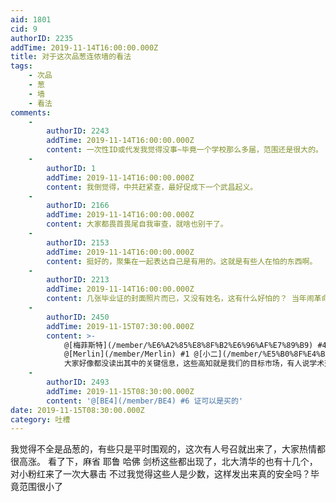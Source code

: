 ```yaml
---
aid: 1801
cid: 9
authorID: 2235
addTime: 2019-11-14T16:00:00.000Z
title: 对于这次品葱连侬墙的看法
tags:
    - 次品
    - 葱
    - 墙
    - 看法
comments:
    -
        authorID: 2243
        addTime: 2019-11-14T16:00:00.000Z
        content: 一次性ID或代发我觉得没事~毕竟一个学校那么多届，范围还是很大的。
    -
        authorID: 1
        addTime: 2019-11-14T16:00:00.000Z
        content: 我倒觉得，中共赶紧查，最好促成下一个武昌起义。
    -
        authorID: 2166
        addTime: 2019-11-14T16:00:00.000Z
        content: 大家都畏首畏尾自我审查，就啥也别干了。
    -
        authorID: 2153
        addTime: 2019-11-14T16:00:00.000Z
        content: 挺好的，聚集在一起表达自己是有用的。这就是有些人在怕的东西啊。
    -
        authorID: 2213
        addTime: 2019-11-14T16:00:00.000Z
        content: 几张毕业证的封面照片而已，又没有姓名，这有什么好怕的？ 当年闹革命的时候，哪个不是实名闹革命？现在匿名发个毕业证封面都要怕？喵喵喵？
    -
        authorID: 2450
        addTime: 2019-11-15T07:30:00.000Z
        content: >-
            @[梅菲斯特](/member/%E6%A2%85%E8%8F%B2%E6%96%AF%E7%89%B9) #4
            @[Merlin](/member/Merlin) #1 @[小二](/member/%E5%B0%8F%E4%BA%8C) #2
            大家好像都没读出其中的关键信息，这些高知就是我们的目标市场，有人说学术交流会局限于小众，把海外反贼的聪明才智发挥出来，能改变人类历史进程。
    -
        authorID: 2493
        addTime: 2019-11-15T08:30:00.000Z
        content: '@[BE4](/member/BE4) #6 证可以是买的'
date: 2019-11-15T08:30:00.000Z
category: 吐槽
---
```


我觉得不全是品葱的，有些只是平时围观的，这次有人号召就出来了，大家热情都很高涨。 看了下，麻省 耶鲁 哈佛 剑桥这些都出现了，北大清华的也有十几个，对小粉红来了一次大暴击 不过我觉得这些人是少数，这样发出来真的安全吗？毕竟范围很小了
